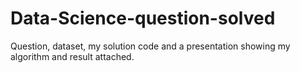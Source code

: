 # Data-Science-question-solved
Question, dataset, my solution code and a presentation showing my algorithm and result attached.
